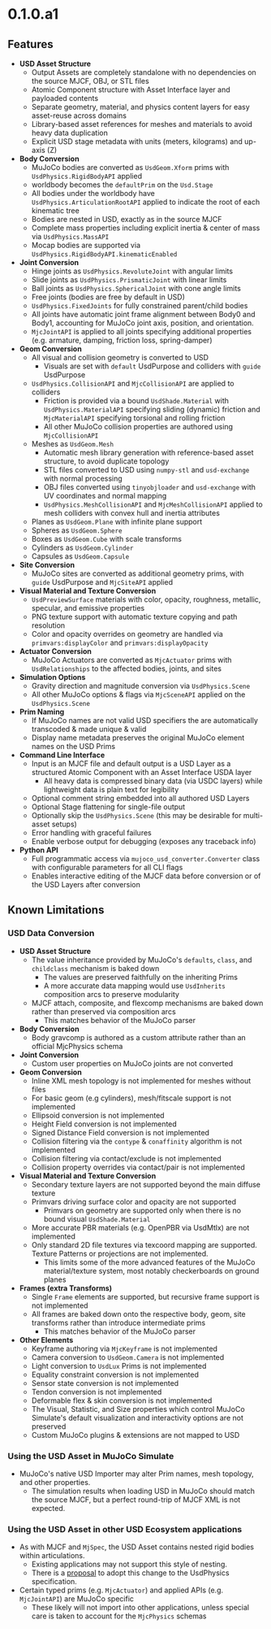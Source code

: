# 0.1.0.a1

## Features

- **USD Asset Structure**
  - Output Assets are completely standalone with no dependencies on the source MJCF, OBJ, or STL files
  - Atomic Component structure with Asset Interface layer and payloaded contents
  - Separate geometry, material, and physics content layers for easy asset-reuse across domains
  - Library-based asset references for meshes and materials to avoid heavy data duplication
  - Explicit USD stage metadata with units (meters, kilograms) and up-axis (Z)
- **Body Conversion**
  - MuJoCo bodies are converted as `UsdGeom.Xform` prims with `UsdPhysics.RigidBodyAPI` applied
  - worldbody becomes the `defaultPrim` on the `Usd.Stage`
  - All bodies under the worldbody have `UsdPhysics.ArticulationRootAPI` applied to indicate the root of each kinematic tree
  - Bodies are nested in USD, exactly as in the source MJCF
  - Complete mass properties including explicit inertia & center of mass via `UsdPhysics.MassAPI`
  - Mocap bodies are supported via `UsdPhysics.RigidBodyAPI.kinematicEnabled`
- **Joint Conversion**
  - Hinge joints as `UsdPhysics.RevoluteJoint` with angular limits
  - Slide joints as `UsdPhysics.PrismaticJoint` with linear limits
  - Ball joints as `UsdPhysics.SphericalJoint` with cone angle limits
  - Free joints (bodies are free by default in USD)
  - `UsdPhysics.FixedJoints` for fully constrained parent/child bodies
  - All joints have automatic joint frame alignment between Body0 and Body1, accounting for MuJoCo joint axis, position, and orientation.
  - `MjcJointAPI` is applied to all joints specifying additional properties (e.g. armature, damping, friction loss, spring-damper)
- **Geom Conversion**
  - All visual and collision geometry is converted to USD
    - Visuals are set with `default` UsdPurpose and colliders with `guide` UsdPurpose
  - `UsdPhysics.CollisionAPI` and `MjcCollisionAPI` are applied to colliders
      - Friction is provided via a bound `UsdShade.Material` with `UsdPhysics.MaterialAPI` specifying sliding (dynamic) friction
        and `MjcMaterialAPI` specifying torsional and rolling friction
      - All other MuJoCo collision properties are authored using `MjcCollisionAPI`
  - Meshes as `UsdGeom.Mesh`
    - Automatic mesh library generation with reference-based asset structure, to avoid duplicate topology
    - STL files converted to USD using `numpy-stl` and `usd-exchange` with normal processing
    - OBJ files converted using `tinyobjloader` and `usd-exchange` with UV coordinates and normal mapping
    - `UsdPhysics.MeshCollisionAPI` and `MjcMeshCollisionAPI` applied to mesh colliders with convex hull and inertia attributes
  - Planes as `UsdGeom.Plane` with infinite plane support
  - Spheres as `UsdGeom.Sphere`
  - Boxes as `UsdGeom.Cube` with scale transforms
  - Cylinders as `UsdGeom.Cylinder`
  - Capsules as `UsdGeom.Capsule`
- **Site Conversion**
  - MuJoCo sites are converted as additional geometry prims, with `guide` UsdPurpose and `MjcSiteAPI` applied
- **Visual Material and Texture Conversion**
  - `UsdPreviewSurface` materials with color, opacity, roughness, metallic, specular, and emissive properties
  - PNG texture support with automatic texture copying and path resolution
  - Color and opacity overrides on geometry are handled via `primvars:displayColor` and `primvars:displayOpacity`
- **Actuator Conversion**
  - MuJoCo Actuators are converted as `MjcActuator` prims with `UsdRelationships` to the affected bodies, joints, and sites
- **Simulation Options**
  - Gravity direction and magnitude conversion via `UsdPhysics.Scene`
  - All other MuJoCo options & flags via `MjcSceneAPI` applied on the `UsdPhysics.Scene`
- **Prim Naming**
  - If MuJoCo names are not valid USD specifiers the are automatically transcoded & made unique & valid
  - Display name metadata preserves the original MuJoCo element names on the USD Prims
- **Command Line Interface**
  - Input is an MJCF file and default output is a USD Layer as a structured Atomic Component with an Asset Interface USDA layer
    - All heavy data is compressed binary data (via USDC layers) while lightweight data is plain text for legibility
  - Optional comment string embedded into all authored USD Layers
  - Optional Stage flattening for single-file output
  - Optionally skip the `UsdPhysics.Scene` (this may be desirable for multi-asset setups)
  - Error handling with graceful failures
  - Enable verbose output for debugging (exposes any traceback info)
- **Python API**
  - Full programmatic access via `mujoco_usd_converter.Converter` class with configurable parameters for all CLI flags
  - Enables interactive editing of the MJCF data before conversion or of the USD Layers after conversion

## Known Limitations

### USD Data Conversion

- **USD Asset Structure**
  - The value inheritance provided by MuJoCo's `defaults`, `class`, and `childclass` mechanism is baked down
    - The values are preserved faithfully on the inheriting Prims
    - A more accurate data mapping would use `UsdInherits` composition arcs to preserve modularity
  - MJCF attach, composite, and flexcomp mechanisms are baked down rather than preserved via composition arcs
    - This matches behavior of the MuJoCo parser
- **Body Conversion**
  - Body gravcomp is authored as a custom attribute rather than an official MjcPhysics schema
- **Joint Conversion**
  - Custom user properties on MuJoCo joints are not converted
- **Geom Conversion**
  - Inline XML mesh topology is not implemented for meshes without files
  - For basic geom (e.g cylinders), mesh/fitscale support is not implemented
  - Ellipsoid conversion is not implemented
  - Height Field conversion is not implemented
  - Signed Distance Field conversion is not implemented
  - Collision filtering via the `contype` & `conaffinity` algorithm is not implemented
  - Collision filtering via contact/exclude is not implemented
  - Collision property overrides via contact/pair is not implemented
- **Visual Material and Texture Conversion**
  - Secondary texture layers are not supported beyond the main diffuse texture
  - Primvars driving surface color and opacity are not supported
    - Primvars on geometry are supported only when there is no bound visual `UsdShade.Material`
  - More accurate PBR materials (e.g. OpenPBR via UsdMtlx) are not implemented
  - Only standard 2D file textures via texcoord mapping are supported. Texture Patterns or projections are not implemented.
    - This limits some of the more advanced features of the MuJoCo material/texture system, most notably checkerboards on ground planes
- **Frames (extra Transforms)**
  - Single `Frame` elements are supported, but recursive frame support is not implemented
  - All frames are baked down onto the respective body, geom, site transforms rather than introduce intermediate prims
    - This matches behavior of the MuJoCo parser
- **Other Elements**
  - Keyframe authoring via `MjcKeyframe` is not implemented
  - Camera conversion to `UsdGeom.Camera` is not implemented
  - Light conversion to `UsdLux` Prims is not implemented
  - Equality constraint conversion is not implemented
  - Sensor state conversion is not implemented
  - Tendon conversion is not implemented
  - Deformable flex & skin conversion is not implemented
  - The Visual, Statistic, and Size properties which control MuJoCo Simulate's default visualization and interactivity options are not preserved
  - Custom MuJoCo plugins & extensions are not mapped to USD

### Using the USD Asset in MuJoCo Simulate

- MuJoCo's native USD Importer may alter Prim names, mesh topology, and other properties.
  - The simulation results when loading USD in MuJoCo should match the source MJCF, but a perfect round-trip of MJCF XML is not expected.

### Using the USD Asset in other USD Ecosystem applications

- As with MJCF and `MjSpec`, the USD Asset contains nested rigid bodies within articulations.
  - Existing applications may not support this style of nesting.
  - There is a [proposal](https://github.com/PixarAnimationStudios/OpenUSD-proposals/pull/82) to adopt this change to the UsdPhysics specification.
- Certain typed prims (e.g. `MjcActuator`) and applied APIs (e.g. `MjcJointAPI`) are MuJoCo specific
  - These likely will not import into other applications, unless special care is taken to account for the `MjcPhysics` schemas
